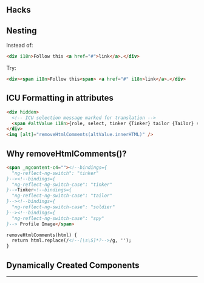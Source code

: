 ## Hacks

## Nesting

Instead of:

```html
<div i18n>Follow this <a href="#">link</a>.</div>
```

Try:

```html
<div><span i18n>Follow this<span> <a href="#" i18n>link</a>.</div>
```

## ICU Formatting in attributes

```html
<div hidden>
  <!-- ICU selection message marked for translation -->
  <span #altValue i18n>{role, select, tinker {Tinker} tailor {Tailor} soldier {Soldier} spy {Spy}} Profile Image
</div>
<img [alt]="removeHtmlComments(altValue.innerHTML)" />
```

## Why removeHtmlComments()?

```html
<span _ngcontent-c4=""><!--bindings={
  "ng-reflect-ng-switch": "tinker"
}--><!--bindings={
  "ng-reflect-ng-switch-case": "tinker"
}-->Tinker<!--bindings={
  "ng-reflect-ng-switch-case": "tailor"
}--><!--bindings={
  "ng-reflect-ng-switch-case": "soldier"
}--><!--bindings={
  "ng-reflect-ng-switch-case": "spy"
}--> Profile Image</span>
```

```html
removeHtmlComments(html) {
  return html.replace(/<!--[\s\S]*?-->/g, '');
}
```

## Dynamically Created Components

---

